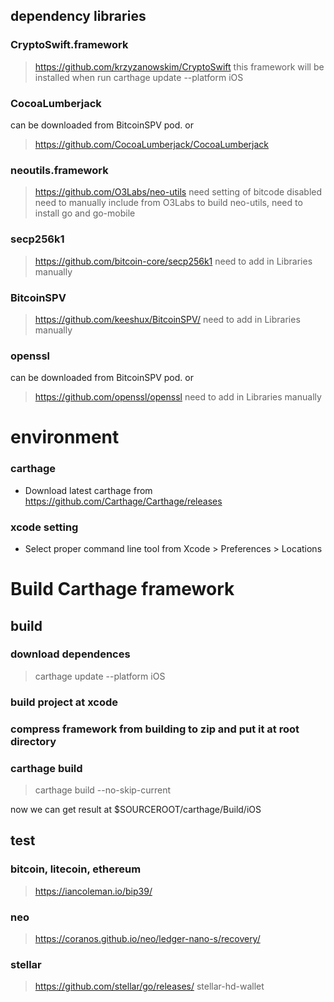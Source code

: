 ## dependency libraries

### CryptoSwift.framework
>https://github.com/krzyzanowskim/CryptoSwift
>this framework will be installed when run carthage update --platform iOS

### CocoaLumberjack

can be downloaded from BitcoinSPV pod. or 

>https://github.com/CocoaLumberjack/CocoaLumberjack


### neoutils.framework
>https://github.com/O3Labs/neo-utils
>need setting of bitcode disabled
>need to manually include from O3Labs
>to build neo-utils, need to install go and go-mobile

### secp256k1
>https://github.com/bitcoin-core/secp256k1
>need to add in Libraries manually

### BitcoinSPV
>https://github.com/keeshux/BitcoinSPV/
>need to add in Libraries manually

### openssl

can be downloaded from BitcoinSPV pod. or 

>https://github.com/openssl/openssl
>need to add in Libraries manually

# environment
### carthage
* Download latest carthage from https://github.com/Carthage/Carthage/releases
### xcode setting
* Select proper command line tool from Xcode > Preferences > Locations 


# Build Carthage framework

## build

### download dependences
>carthage update --platform iOS

### build project at xcode

### compress framework from building to zip and put it at root directory

### carthage build
>carthage build --no-skip-current

now we can get result at $SOURCEROOT/carthage/Build/iOS


## test
### bitcoin, litecoin, ethereum
>https://iancoleman.io/bip39/

### neo
>https://coranos.github.io/neo/ledger-nano-s/recovery/

### stellar
>https://github.com/stellar/go/releases/  stellar-hd-wallet


